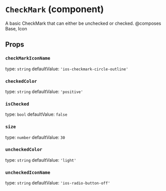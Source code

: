 `CheckMark` (component)
=======================

A basic CheckMark that can either be unchecked
or checked.
@composes Base, Icon

Props
-----

### `checkMarkIconName`

type: `string`
defaultValue: `'ios-checkmark-circle-outline'`


### `checkedColor`

type: `string`
defaultValue: `'positive'`


### `isChecked`

type: `bool`
defaultValue: `false`


### `size`

type: `number`
defaultValue: `30`


### `uncheckedColor`

type: `string`
defaultValue: `'light'`


### `uncheckedIconName`

type: `string`
defaultValue: `'ios-radio-button-off'`

